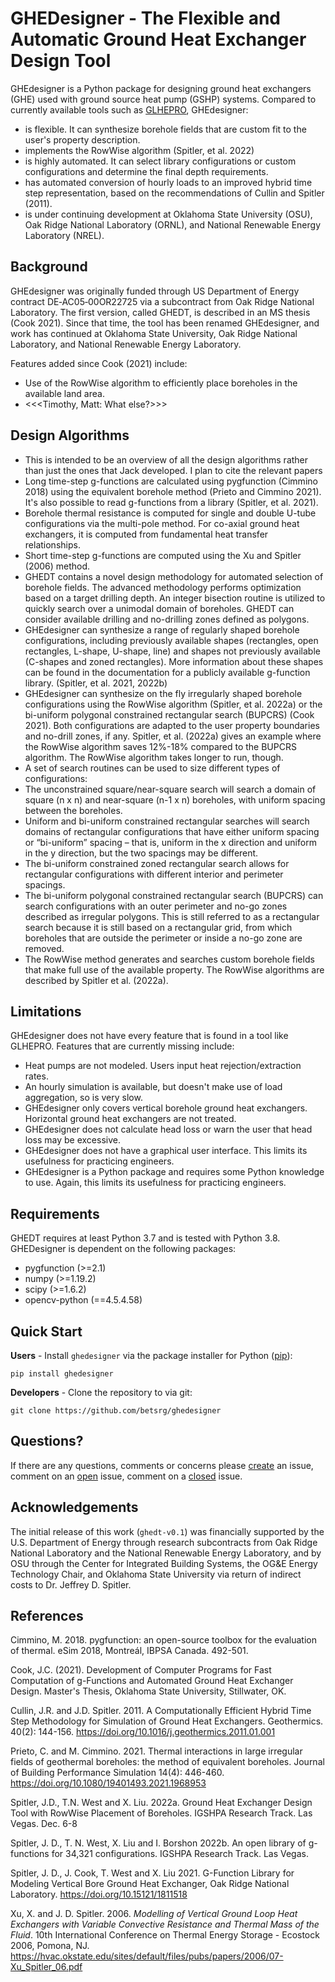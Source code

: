 # GHEDesigner - The Flexible and Automatic Ground Heat Exchanger Design Tool

GHEdesigner is a Python package for designing ground heat exchangers (GHE) used with ground source heat pump (GSHP) systems.  Compared to currently available tools such as [GLHEPRO](https://hvac.okstate.edu/glhepro.html), GHEdesigner:
- is flexible. It can synthesize borehole fields that are custom fit to  the user's property description.
- implements the RowWise algorithm (Spitler, et al. 2022)
- is highly automated.  It can select library configurations or custom configurations and determine the final depth requirements.
- has automated conversion of hourly loads to an improved hybrid time step representation, based on the recommendations of Cullin and Spitler (2011).
- is under continuing development at Oklahoma State University (OSU), Oak Ridge National Laboratory (ORNL), and National Renewable Energy Laboratory (NREL).

## Background
GHEdesigner was originally funded through US Department of Energy contract DE‐AC05‐00OR22725 via a subcontract from Oak Ridge National Laboratory.  The first version, called GHEDT, is described in an MS thesis (Cook 2021).   Since that time, the tool has been renamed GHEdesigner, and work has continued at Oklahoma State University, Oak Ridge National Laboratory, and National Renewable Energy Laboratory.

Features added since Cook (2021) include:
- Use of the RowWise algorithm to efficiently place boreholes in the available land area.
- <<<Timothy, Matt: What else?>>>

## Design Algorithms

- This is intended to be an overview of all the design algorithms rather than just the ones that Jack developed.   I plan to cite the relevant papers
- Long time-step g-functions are calculated using pygfunction (Cimmino 2018) using the equivalent borehole method (Prieto and Cimmino 2021).  It's also possible to read g-functions from a library (Spitler, et al. 2021).
- Borehole thermal resistance is computed for single and   double U-tube configurations via the multi-pole method.  For co-axial ground heat exchangers, it is computed from fundamental heat transfer relationships.
- Short time-step g-functions are computed using the Xu and Spitler (2006) method.
- GHEDT contains a novel design methodology for automated selection of borehole fields. The advanced methodology performs optimization based on a target drilling depth. An integer bisection routine is utilized to quickly search over a unimodal domain of boreholes. GHEDT can consider available drilling and no-drilling zones defined as polygons.
- GHEdesigner can synthesize a range of regularly shaped borehole configurations, including previously available shapes (rectangles, open rectangles, L-shape, U-shape, line) and shapes not previously available (C-shapes and zoned rectangles).  More information about these shapes can be found in the documentation for a publicly available g-function library. (Spitler, et al. 2021, 2022b)
- GHEdesigner can synthesize on the fly irregularly shaped borehole configurations using the RowWise algorithm (Spitler, et al. 2022a) or the  bi-uniform polygonal constrained rectangular search (BUPCRS) (Cook 2021).  Both configurations are adapted to the user property boundaries and no-drill zones, if any. Spitler, et al. (2022a) gives an example where the RowWise algorithm saves 12%-18% compared to the BUPCRS algorithm.  The RowWise algorithm takes longer to run, though.
- A set of search routines can be used to size different types of configurations:
- The unconstrained square/near-square search will search a domain of square (n x n) and near-square (n-1 x n) boreholes, with uniform spacing between the boreholes.
- Uniform and bi-uniform constrained rectangular searches will search domains of rectangular configurations that have either uniform spacing or “bi-uniform” spacing – that is, uniform in the x direction and uniform in the y direction, but the two spacings may be different.
- The bi-uniform constrained zoned rectangular search allows for rectangular configurations with different interior and perimeter spacings.
- The bi-uniform polygonal constrained rectangular search (BUPCRS) can search configurations with an outer perimeter and no-go zones described as irregular polygons. This is still referred to as a rectangular search because it is still based on a rectangular grid, from which boreholes that are outside the perimeter or inside a no-go zone are removed.
- The RowWise method generates and searches custom borehole fields that make full use of the available property.  The RowWise algorithms are described by Spitler et al. (2022a).

## Limitations
GHEdesigner does not have every feature that is found in a tool like GLHEPRO.  Features that are currently missing include:
- Heat pumps are not modeled.  Users input heat rejection/extraction rates.
- An hourly simulation is available, but doesn't make use of load aggregation, so is very slow.
- GHEdesigner only covers vertical borehole ground heat exchangers.  Horizontal ground heat exchangers are not treated.
- GHEdesigner does not calculate head loss or warn the user that head loss may be excessive.
- GHEdesigner does not have a graphical user interface.  This limits its usefulness for practicing engineers.
- GHEdesigner is a Python package and requires some Python knowledge to use.  Again, this limits its usefulness for practicing engineers.

## Requirements

GHEDT requires at least Python 3.7 and is tested with Python 3.8. GHEDesigner is dependent on the following packages:

- pygfunction (>=2.1)
- numpy (>=1.19.2)
- scipy (>=1.6.2)
- opencv-python (==4.5.4.58)

## Quick Start

**Users** - Install `ghedesigner` via the package installer for Python ([pip][#pip]):
```angular2html
pip install ghedesigner
```

**Developers** - Clone the repository to via git:
```angular2html
git clone https://github.com/betsrg/ghedesigner
```

## Questions?

If there are any questions, comments or concerns please [create][#create] an issue, comment on an [open][#issue] issue, comment on a [closed][#closed] issue.

## Acknowledgements
The initial release of this work (`ghedt-v0.1`) was financially supported by the U.S. Department of Energy through research subcontracts from Oak Ridge National Laboratory and the National Renewable Energy Laboratory, and by OSU through the Center for Integrated Building Systems, the OG&E Energy Technology Chair, and Oklahoma State University via return of indirect costs to Dr. Jeffrey D. Spitler.

## References
Cimmino, M. 2018. pygfunction: an open-source toolbox for the evaluation of thermal. eSim 2018, Montreál, IBPSA Canada. 492-501.

Cook, J.C. (2021). Development of Computer Programs for Fast Computation of g-Functions and Automated Ground Heat Exchanger Design. Master's Thesis, Oklahoma State University, Stillwater, OK.

Cullin, J.R. and J.D. Spitler. 2011. A Computationally Efficient Hybrid Time Step Methodology for Simulation of Ground Heat Exchangers. Geothermics. 40(2): 144-156. https://doi.org/10.1016/j.geothermics.2011.01.001

Prieto, C. and M. Cimmino. 2021. Thermal interactions in large irregular fields of geothermal boreholes: the method of equivalent boreholes. Journal of Building Performance Simulation 14(4): 446-460. https://doi.org/10.1080/19401493.2021.1968953

Spitler, J.D., T.N. West and X. Liu. 2022a. Ground Heat Exchanger Design Tool with RowWise Placement of Boreholes. IGSHPA Research Track. Las Vegas. Dec. 6-8

Spitler, J. D., T. N. West, X. Liu and I. Borshon 2022b. An open library of g-functions for 34,321 configurations. IGSHPA Research Track. Las Vegas.

Spitler, J. D., J. Cook, T. West and X. Liu 2021. G-Function Library for Modeling Vertical Bore Ground Heat Exchanger, Oak Ridge National Laboratory. https://doi.org/10.15121/1811518

Xu, X. and J. D. Spitler. 2006. _Modelling of Vertical Ground Loop Heat Exchangers with Variable Convective Resistance and Thermal Mass of the Fluid_. 10th International Conference on Thermal Energy Storage - Ecostock 2006, Pomona, NJ. https://hvac.okstate.edu/sites/default/files/pubs/papers/2006/07-Xu_Spitler_06.pdf

[#pygfunction]: https://github.com/MassimoCimmino/pygfunction
[#pip]: https://pip.pypa.io/en/latest/
[#create]: https://github.com/betsrg/ghedesigner/issues/new
[#issue]: https://github.com/betsrg/ghedesigner/issues
[#closed]: https://github.com/betsrg/ghedesigner/issues?q=is%3Aissue+is%3Aclosed
